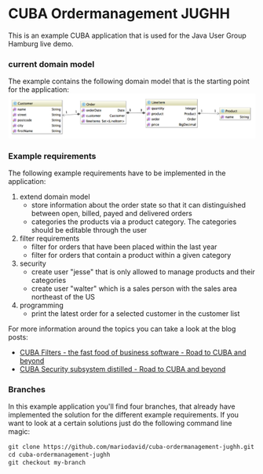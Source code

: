 # CUBA Ordermanagement JUGHH

This is an example CUBA application that is used for the Java User Group Hamburg live demo.


### current domain model

The example contains the following domain model that is the starting point for the application:
![Domain model](docs/domain-model.png)

### Example requirements

The following example requirements have to be implemented in the application:

1. extend domain model
    * store information about the order state so that it can distinguished between open, billed, payed and delivered orders
    * categories the products via a product category. The categories should be editable through the user
2. filter requirements
    * filter for orders that have been placed within the last year
    * filter for orders that contain a product within a given category
3. security
    * create user "jesse" that is only allowed to manage products and their categories
    * create user "walter" which is a sales person with the sales area northeast of the US
4. programming
    * print the latest order for a selected customer in the customer list

For more information around the topics you can take a look at the blog posts:

* [CUBA Filters - the fast food of business software - Road to CUBA and beyond](https://www.road-to-cuba-and-beyond.com/cuba-filters-the-fast-food-of-business-software/)
* [CUBA Security subsystem distilled - Road to CUBA and beyond](https://www.road-to-cuba-and-beyond.com/cuba-security-subsystem-distilled/)

### Branches

In this example application you'll find four branches, that already have implemented the solution for the different example requirements.
If you want to look at a certain solutions just do the following command line magic:

````
git clone https://github.com/mariodavid/cuba-ordermanagement-jughh.git
cd cuba-ordermanagement-jughh
git checkout my-branch
````
